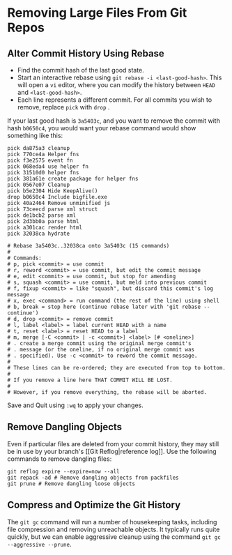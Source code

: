 # Removing Large Files From Git Repos
## Alter Commit History Using Rebase
- Find the commit hash of the last good state.
- Start an interactive rebase using  `git rebase -i <last-good-hash>`. This will open a `vi` editor, where you can modify the history between `HEAD` and `<last-good-hash>`.
- Each line represents a different commit. For all commits you wish to remove, replace `pick` with `drop` .

If your last good hash is `3a5403c`, and you want to remove the commit with hash `b0650c4`, you would want your rebase command would show something like this:

```
pick da875a3 cleanup
pick 770ce4a Helper fns
pick f3e2575 event fn
pick 068eda4 use helper fn
pick 31510d0 helper fns
pick 381a61e create package for helper fns
pick 0567e07 Cleanup
pick b5e2304 Hide KeepAlive()
drop b0650c4 Include bigfile.exe
pick 40a2464 Remove unminified js
pick 73ceecd parse xml struct
pick de1bcb2 parse xml
pick 2d3bb0a parse html
pick a301cac render html
pick 32038ca hydrate

# Rebase 3a5403c..32038ca onto 3a5403c (15 commands)
#
# Commands:
# p, pick <commit> = use commit
# r, reword <commit> = use commit, but edit the commit message
# e, edit <commit> = use commit, but stop for amending
# s, squash <commit> = use commit, but meld into previous commit
# f, fixup <commit> = like "squash", but discard this commit's log message
# x, exec <command> = run command (the rest of the line) using shell
# b, break = stop here (continue rebase later with 'git rebase --continue')
# d, drop <commit> = remove commit
# l, label <label> = label current HEAD with a name
# t, reset <label> = reset HEAD to a label
# m, merge [-C <commit> | -c <commit>] <label> [# <oneline>]
# . create a merge commit using the original merge commit's
# . message (or the oneline, if no original merge commit was
# . specified). Use -c <commit> to reword the commit message.
#
# These lines can be re-ordered; they are executed from top to bottom.
#
# If you remove a line here THAT COMMIT WILL BE LOST.
#
# However, if you remove everything, the rebase will be aborted.
```

Save and Quit using `:wq` to apply your changes.

## Remove Dangling Objects
Even if particular files are deleted from your commit history, they may still be in use by your branch's [[Git Reflog|reference log]]. Use the following commands to remove dangling files:

```
git reflog expire --expire=now --all
git repack -ad # Remove dangling objects from packfiles
git prune # Remove dangling loose objects
```


## Compress and Optimize the Git History
The `git gc` command will run a number of housekeeping tasks, including file compression and removing unreachable objects. It typically runs quite quickly, but we can enable aggressive cleanup using the command `git gc --aggressive --prune`.

